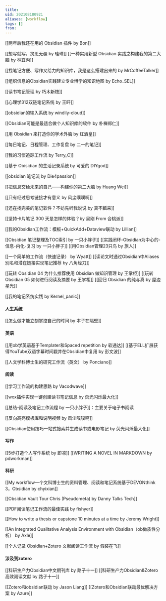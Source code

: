 ```yaml
---
title: 
uid: 202108180921
aliases: [workflow]
tags: []
from: 
---
```

[[两年后我还在用的 Obsidian 插件 by Bon]]

[[想写就写，灵思无疆 by 珪璋]]
[[一种实用新型 Obsidian 实践之构建我的第二大脑 by 林宜丙]]

[[找笔记方便、写作又给力的知识库，我是这么搭建出来的 by MrCoffeeTalker]]

[[组织信息的Obsidian实践建立专业博学的知识地图 by Echo_SEL]]

[[读书笔记管理 by 朽木新枝]]

[[心理学312双链笔记系统 by 王旰]]

[[obsidian的输入系统 by windily-cloud]]

[[Obsidian可能是最适合做个人知识库的软件 by 朴禅郑仁]]

[[用 Obsidian 来打造你的学术外脑 by 红酒皇]] 

[[每日笔记、日程管理、工作复盘 by 二一的笔记]]

[[我的习惯追踪工作流 by Terry_C]]

[[基于 Obisidian 的生活记录系统 by 可爱的 DIYgod]]

[[obsidian 笔记流 by Die4passion]]

[[把信息交给未来的自己——构建你的第二大脑 by Huang Wei]]

[[只有经过思考链接才有意义 by 风尘噗噗啊]]

[[还在找完美的笔记软件？不妨先听我说说 by 真不瓤来]]

[[坚持卡片笔记 300 天是怎样的体验？by 吴刚 From 合桃派]]

[[我的Obsidian工作流：模板+QuickAdd+Dataview联动 by Lillian]]


[[Obsidian 笔记整理及TOC索引 by 一只小胖子]]
[[实践闭环-Obsidian为中心的-信息-内化-复习  by 一只小胖子]]
[[用Obsidian管理23只鸟 by 旅人]]

[[一个简单的工作流（快速记录） by Wyatt]]
 [[读论文时通过Obsidian中Aliases别名和潜在链接实现笔记推荐 by 八角经刀]]

[[玩转 Obsidian 04 为什么推荐使用 Obsidian 做知识管理 by 王掌柜]]
[[玩转 Obsidian 05 如何进行阅读及摘要  by 王掌柜]]
[[回归 Obsidian 的纯与真 by 屋边星光]]

[[我的笔记系统实践 by Kernel_panic]]
#### 人生系统
[[怎么做才能立刻掌控自己的时间 by 本子在隔壁]]
#### 英语
[[用ob学英语基于Templater和Spaced repetition by 软通达]]
[[基于ELL扩展获得YouTube双语字幕时间戳并在Obsidian中复用 by 彭文波]]

[[人文学科博士生的研究工作流（英文） by Ponciano]]


#### 阅读
[[学习工作流的构建思路 by Vacodwave]]

[[wox插件实现一键创建读书笔记信息 by 荧光闪烁最大化]]

[[总结-阅读及笔记工作流程 by 一只小胖子]]：主要关于电子书阅读

[[反向高亮模板库和说明视频 by 风尘噗噗啊]]

[[Obsidian使用技巧一站式搜索并生成读书或电影笔记 by 荧光闪烁最大化]]
#### 写作
[[5步打造个人写作系统 by 即凉]]
[[WRITING A NOVEL IN MARKDOWN by pdworkman]]
#### 科研
[[My workflow一个文科博士生的资料管理、阅读和笔记系统基于DEVONthink 3，Obsidian by chyixian]]

[[Obsidian Vault Tour Chris (Pseudometa)  by  Danny Talks Tech]]

[[PDF阅读笔记工作流的最佳实践 by fishyer]]

[[How to write a thesis or capstone 10 minutes at a time by Jeremy Wright]]

[[An Integrated Qualitative Analysis Environment with Obsidian（ob做质性分析） by Axle]]

[[个人记录 Obsidian+Zotero 文献阅读工作流 by 假装在飞]]
#### 涉及到zotero
[[科研生产力Obsidian中文期刊库 by 路子十一]]
[[科研生产力Obsidian&Zotero高效阅读文献  by 路子十一]]

[[Zotero和obsidian联动 by Jason Liang]]
[[Zotero和Obsidian联动最优解决方案 by Azure]]